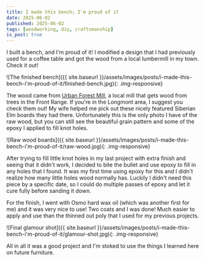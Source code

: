 ```yaml
---
title: I made this bench; I'm proud of it
date: 2025-06-02
published: 2025-06-02
tags: [woodworking, diy, craftsmanship]
is_post: true
---
```


I built a bench, and I'm proud of it! I modified a design that I had previously used for a coffee table and got the wood from a local lumbermill in my town. Check it out!

<!--more-->

![The finished bench]({{ site.baseurl }}/assets/images/posts/i-made-this-bench-i'm-proud-of-it/finished-bench.jpg){: .img-responsive}

The wood came from [Urban Forest Mill](https://urbanforestmill.com/), a local mill that gets wood from trees in the Front Range. If you're in the Longmont area, I suggest you check them out! My wife helped me pick out these nicely featured Siberian Elm boards they had there. Unfortunately this is the only photo I have of the raw wood, but you can still see the beautiful grain pattern and some of the epoxy I applied to fill knot holes.

![Raw wood boards]({{ site.baseurl }}/assets/images/posts/i-made-this-bench-i'm-proud-of-it/raw-wood.jpg){: .img-responsive}

After trying to fill little knot holes in my last project with extra finish and seeing that it didn't work, I decided to bite the bullet and use epoxy to fill in any holes that I found. It was my first time using epoxy for this and I didn't realize how many little holes wood normally has. Luckily I didn't need this piece by a specific date, so I could do multiple passes of epoxy and let it cure fully before sanding it down.

For the finish, I went with Osmo hard wax oil (which was another first for me) and it was very nice to use! Two coats and I was done! Much easier to apply and use than the thinned out poly that I used for my previous projects.

![Final glamour shot]({{ site.baseurl }}/assets/images/posts/i-made-this-bench-i'm-proud-of-it/glamour-shot.jpg){: .img-responsive}

All in all it was a good project and I'm stoked to use the things I learned here on future furniture.